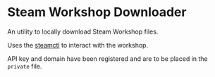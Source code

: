 # Steam Workshop Downloader

An utility to locally download Steam Workshop files.

Uses the [steamctl](https://github.com/ValvePython/steamctl) to interact with the workshop.

API key and domain have been registered and are to be placed in the `private` file.